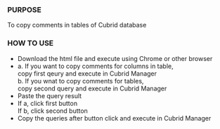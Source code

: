 
### PURPOSE  
To copy comments in tables of Cubrid database

### HOW TO USE  
- Download the html file and execute using Chrome or other browser  
- a. If you want to copy comments for columns in table,  
     copy first qeury and execute in Cubrid Manager  
  b. If you wnat to copy comments for tables,  
     copy second query and execute in Cubrid Manager  
- Paste the query result  
- If a, click first button  
  If b, click second button  
- Copy the queries after button click and execute in Cubrid Manager

